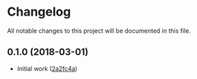 # Changelog
All notable changes to this project will be documented in this file.


<a name="0.1.0"></a>
## 0.1.0 (2018-03-01)

* Initial work ([2a2fc4a](https://github.com/Pawamoy/cookiecutter-cookiecutter/commit/2a2fc4a))
